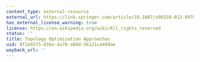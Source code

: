 ```yaml
---
content_type: external-resource
external_url: https://link.springer.com/article/10.1007/s00158-013-0978-6
has_external_license_warning: true
license: https://en.wikipedia.org/wiki/All_rights_reserved
status: ''
title: Topology Optimization Approaches
uid: 8f2e0375-81be-4a70-a60d-56121ca49dae
wayback_url: ''
---
```

